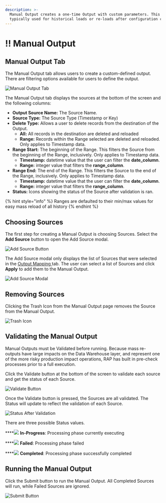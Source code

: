 ```yaml
---
description: >-
  Manual Output creates a one-time Output with custom parameters. This is
  typically used for historical loads or re-loads after configuration changes.
---
```


# !! Manual Output

## Manual Output Tab

The Manual Output tab allows users to create a custom-defined output. There are filtering options available for users to define the output.

![Manual Output Tab](../../../.gitbook/assets/image%20%28166%29.png)

The Manual Output tab displays the sources at the bottom of the screen and the following columns:

* **Output Source Name:** The Source Name.
* **Source Type:** The Source Type \(Timestamp or Key\)
* **Delete Type:** Allows a user to delete records from the destination of the Output.
  * **All:** All records in the destination are deleted and reloaded
  * **Range:** Records within the Range selected are deleted and reloaded. Only applies to Timestamp data.
* **Range Start:** The beginning of the Range. This filters the Source from the beginning of the Range, inclusively. Only applies to Timestamp data.
  * **Timestamp:** datetime value that the user can filter the **date\_column**.
  * **Range:** integer value that filters the **range\_column**.
* **Range End:** The end of the Range. This filters the Source to the end of the Range, inclusively. Only applies to Timestamp data.
  * **Timestamp:** datetime value that the user can filter the **date\_column**.
  * **Range:** integer value that filters the **range\_column**.
* **Status:** Icons showing the status of the Source after validation is ran.

{% hint style="info" %}
Ranges are defaulted to their min/max values for easy mass reload of all history
{% endhint %}

## Choosing Sources

The first step for creating a Manual Output is choosing Sources. Select the **Add Source** button to open the Add Source modal.

![Add Source Button](../../../.gitbook/assets/image%20%28149%29.png)

The Add Source modal only displays the list of Sources that were selected in the [Output Mapping ](output-mapping.md)tab. The user can select a list of Sources and click **Apply** to add them to the Manual Output.

![Add Source Modal](../../../.gitbook/assets/image%20%28101%29.png)

## Removing Sources

Clicking the Trash Icon from the Manual Output page removes the Source from the Manual Output.

![Trash Icon](../../../.gitbook/assets/image%20%28130%29.png)

## Validating the Manual Output

Manual Outputs must be Validated before running. Because mass re-outputs have large impacts on the Data Warehouse layer, and represent one of the more risky production impact operations, RAP has built in  pre-check processes prior to a full execution.

Click the Validate button at the bottom of the screen to validate each source and get the status of each Source.

![Validate Button](../../../.gitbook/assets/image%20%28121%29.png)

Once the Validate button is pressed, the Sources are all validated. The Status will update to reflect the validation of each Source.

![Status After Validation](../../../.gitbook/assets/image%20%28124%29.png)

There are three possible Status values. 

\*\*\*\*![](../../../.gitbook/assets/inprogress.png) **In-Progress**: Processing phase currently executing

\*\*\*\*![](../../../.gitbook/assets/failed.png) **Failed**: Processing phase failed

\*\*\*\*![](../../../.gitbook/assets/completed.png) **Completed**: Processing phase successfully completed

## Running the Manual Output

Click the Submit button to run the Manual Output. All Completed Sources will run, while Failed Sources are ignored.

![Submit Button](../../../.gitbook/assets/image%20%28107%29.png)

